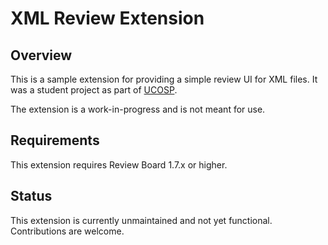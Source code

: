XML Review Extension
====================

Overview
--------

This is a sample extension for providing a simple review UI for XML files.
It was a student project as part of [UCOSP](http://ucosp.ca/).

The extension is a work-in-progress and is not meant for use.


Requirements
------------

This extension requires Review Board 1.7.x or higher.


Status
------

This extension is currently unmaintained and not yet functional. Contributions
are welcome.
